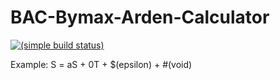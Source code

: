 # BAC-Bymax-Arden-Calculator 
[![(simple build status)](https://img.shields.io/teamcity/http/teamcity.jetbrains.com/s/bt345.svg)]()

Example: S = aS + 0T + $(epsilon) + #(void)
